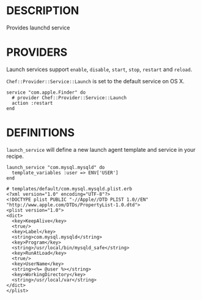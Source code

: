 DESCRIPTION
===========

Provides launchd service

PROVIDERS
=========

Launch services support `enable`, `disable`, `start`, `stop`, `restart` and `reload`.

`Chef::Provider::Service::Launch` is set to the default service on OS X.

    service "com.apple.Finder" do
      # provider Chef::Provider::Service::Launch
      action :restart
    end

DEFINITIONS
===========

`launch_service` will define a new launch agent template and service in your recipe.

    launch_service "com.mysql.mysqld" do
      template_variables :user => ENV['USER']
    end

    # templates/default/com.mysql.mysqld.plist.erb
    <?xml version="1.0" encoding="UTF-8"?>
    <!DOCTYPE plist PUBLIC "-//Apple//DTD PLIST 1.0//EN" "http://www.apple.com/DTDs/PropertyList-1.0.dtd">
    <plist version="1.0">
    <dict>
      <key>KeepAlive</key>
      <true/>
      <key>Label</key>
      <string>com.mysql.mysqld</string>
      <key>Program</key>
      <string>/usr/local/bin/mysqld_safe</string>
      <key>RunAtLoad</key>
      <true/>
      <key>UserName</key>
      <string><%= @user %></string>
      <key>WorkingDirectory</key>
      <string>/usr/local/var</string>
    </dict>
    </plist>

